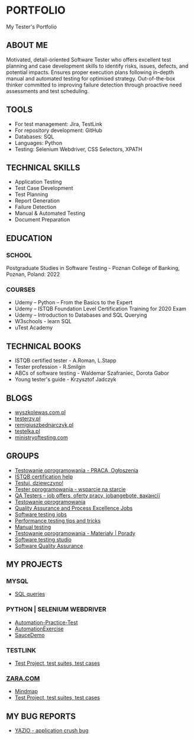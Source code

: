 # PORTFOLIO
My Tester's Portfolio

## ABOUT ME

Motivated, detail-oriented Software Tester who offers excellent test planning and case development skills to identify risks, issues, defects, and potential impacts. Ensures proper execution plans following in-depth manual and automated testing for optimised strategy. Out-of-the-box thinker committed to improving failure detection through proactive need assessments and test scheduling.

## TOOLS

* For test management: Jira, TestLink
* For repository development: GitHub
* Databases: SQL
* Languages: Python
* Testing: Selenium Webdriver, CSS Selectors, XPATH

## TECHNICAL SKILLS

* Application Testing 
* Test Case Development 
* Test Planning 
* Report Generation
* Failure Detection
* Manual & Automated Testing 
* Document Preparation

## EDUCATION

### SCHOOL

Postgraduate Studies in Software Testing - Poznan College of Banking, Poznan, Poland: 2022

### COURSES

* Udemy – Python – From the Basics to the Expert
* Udemy – ISTQB Foundation Level Certification Training for 2020 Exam
* Udemy – Introduction to Databases and SQL Querying
* W3schools - learn SQL
* uTest Academy

## TECHNICAL BOOKS

* ISTQB certified tester - A.Roman, L.Stapp
* Tester profession - R.Smilgin
* ABCs of software testing - Waldemar Szafraniec, Dorota Gabor
* Young tester's guide - Krzysztof Jadczyk

## BLOGS

* [wyszkolewas.com.pl](https://www.wyszkolewas.com.pl)
* [testerzy.pl](http://testerzy.pl)
* [remigiuszbednarczyk.pl](https://remigiuszbednarczyk.pl)
* [testelka.pl](https://testelka.pl)
* [ministryoftesting.com](https://www.ministryoftesting.com)

## GROUPS

* [Testowanie oprogramowania - PRACA, Ogłoszenia](https://www.facebook.com/groups/testowanieoprogramowaniapraca)
* [ISTQB certification help](https://www.facebook.com/groups/584982141686761)
* [Testuj, dziewczyno!](https://www.facebook.com/groups/testujdziewczyno)
* [Tester oprogramowania - wsparcie na starcie](https://www.facebook.com/groups/testeroprogramowania)
* [QA Testers - job offers, oferty pracy, jobangebote, вакансії](https://www.facebook.com/groups/808752555920542)
* [Testowanie oprogramowania](https://www.facebook.com/groups/TestowanieOprogramowania)
* [Quality Assurance and Process Excellence Jobs](https://www.facebook.com/groups/2646089732172170)
* [Software testing jobs](https://www.facebook.com/groups/qatesterjobs)
* [Performance testing tips and tricks](https://www.facebook.com/groups/1436864373213712)
* [Manual testing](https://www.facebook.com/groups/848335268577087)
* [Testowanie oprogramowania - Materiały | Porady](https://www.facebook.com/groups/testowanie)
* [Software testing studio](https://www.facebook.com/groups/455568074797701)
* [Software Quality Assurance](https://www.facebook.com/groups/171681142940285)

## MY PROJECTS

### MYSQL

* [SQL queries](https://github.com/Izabela92/SQL-queries/blob/main/queries-5.sql)

### PYTHON | SELENIUM WEBDRIVER
* [Automation-Practice-Test](https://github.com/Izabela92/Automation-Practice-Test)
* [AutomationExercise](https://github.com/Izabela92/AutomationExercise)
* [SauceDemo](https://github.com/Izabela92/SauceDemo)

### TESTLINK
* [Test Project, test suites, test cases](https://drive.google.com/file/d/1bi8OSYmOnBZy8rakvKRP9_T0X1MkjOkf/view?usp=share_link)

### [ZARA.COM](https://zara.com)
* [Mindmap](https://drive.google.com/file/d/1Mzbq30TBeTnPStjrY9O6EQGn-mJtylEB/view?usp=share_link)
* [Test Project, test suites, test cases](https://drive.google.com/file/d/1bi8OSYmOnBZy8rakvKRP9_T0X1MkjOkf/view?usp=share_link)

## MY BUG REPORTS

* [YAZIO - application crush bug](https://drive.google.com/file/d/1lMlRWq-9C1IfM3NwhXxh6nELlLRT6BU5/view?usp=share_link)
